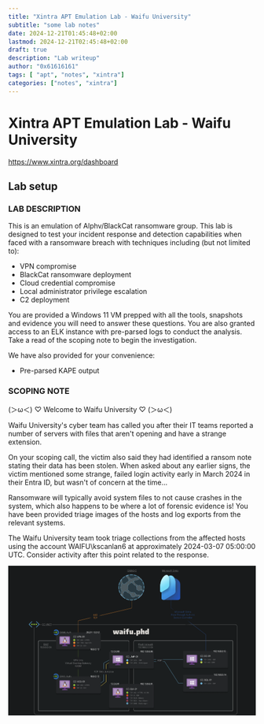 ```yaml
---
title: "Xintra APT Emulation Lab - Waifu University"
subtitle: "some lab notes"
date: 2024-12-21T01:45:48+02:00
lastmod: 2024-12-21T02:45:48+02:00
draft: true
description: "Lab writeup"
author: "0x61616161"
tags: [ "apt", "notes", "xintra"]
categories: ["notes", "xintra"]
---
```


# Xintra APT Emulation Lab - Waifu University

https://www.xintra.org/dashboard

## Lab setup
### LAB DESCRIPTION
This is an emulation of Alphv/BlackCat ransomware group. This lab is designed to test your incident response and detection capabilities when faced with a ransomware breach with techniques including (but not limited to):

* VPN compromise
* BlackCat ransomware deployment
* Cloud credential compromise
* Local administrator privilege escalation
* C2 deployment

You are provided a Windows 11 VM prepped with all the tools, snapshots and evidence you will need to answer these questions. You are also granted access to an ELK instance with pre-parsed logs to conduct the analysis. Take a read of the scoping note to begin the investigation.

We have also provided for your convenience:

* Pre-parsed KAPE output

### SCOPING NOTE
(＞ω＜) ♡ Welcome to Waifu University ♡ (＞ω＜)

Waifu University's cyber team has called you after their IT teams reported a number of servers with files that aren't opening and have a strange extension.

On your scoping call, the victim also said they had identified a ransom note stating their data has been stolen. When asked about any earlier signs, the victim mentioned some strange, failed login activity early in March 2024 in their Entra ID, but wasn't of concern at the time...

Ransomware will typically avoid system files to not cause crashes in the system, which also happens to be where a lot of forensic evidence is! You have been provided triage images of the hosts and log exports from the relevant systems.

The Waifu University team took triage collections from the affected hosts using the account WAIFU\kscanlan6 at approximately 2024-03-07 05:00:00 UTC. Consider activity after this point related to the response.

![network_diagram.png](xintra/waifu_university/network_diagram.png)
